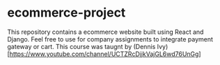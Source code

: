 # ecommerce-project
This repository contains a ecommerce website built using React and Django. Feel free to use for company assignments to integrate payment gateway or cart. This course was taugnt by (Dennis Ivy)[https://www.youtube.com/channel/UCTZRcDjjkVajGL6wd76UnGg]
